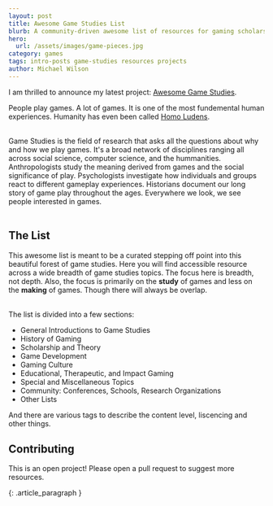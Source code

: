 ```yaml
---
layout: post
title: Awesome Game Studies List
blurb: A community-driven awesome list of resources for gaming scholarship, art, and sciences. Focused on general Game Scholarship Theories, Videogames, and Tabletop games.
hero:
  url: /assets/images/game-pieces.jpg
category: games
tags: intro-posts game-studies resources projects
author: Michael Wilson
---
```

I am thrilled to announce my latest project: [Awesome Game Studies](https://github.com/electricjones/awesome-game-studies).

People play games. A lot of games. It is one of the most fundemental human experiences.
Humanity has even been called [Homo Ludens](https://en.wikipedia.org/wiki/Homo_Ludens).
<br /><br />

Game Studies is the field of research that asks all the questions about why and how we play games.
It's a broad network of disciplines ranging all across social science, computer science, and the hummanities.
Anthropologists study the meaning derived from games and the social significance of play.
Psychologists investigate how individuals and groups react to different gameplay experiences.
Historians document our long story of game play throughout the ages. Everywhere we look, we see people interested in games.
<br /><br />

## The List
This awesome list is meant to be a curated stepping off point into this beautiful forest of game studies.
Here you will find accessible resource across a wide breadth of game studies topics.
The focus here is breadth, not depth. 
Also, the focus is primarily on the **study** of games and less on the **making** of games.
Though there will always be overlap.
<br /><br />

The list is divided into a few sections:
- General Introductions to Game Studies
- History of Gaming
- Scholarship and Theory
- Game Development
- Gaming Culture
- Educational, Therapeutic, and Impact Gaming
- Special and Miscellaneous Topics
- Community: Conferences, Schools, Research Organizations
- Other Lists

And there are various tags to describe the content level, liscencing and other things.

## Contributing
This is an open project! Please open a pull request to suggest more resources.

{: .article_paragraph }
